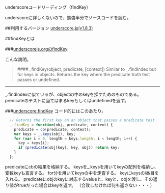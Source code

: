 underscoreコードリーディング（findKey）

underscoreに詳しくないので、勉強半分でソースコードを読む。



##利用するバージョン
[underscore.js(v1.8.3)](https://github.com/jashkenas/underscore/tree/1.8.3)


##findKeyとは


###[underscorejs.orgのfindKey](http://underscorejs.org/#findKey)

こんな説明。
>####_.findKey(object, predicate, [context]) 
>Similar to _.findIndex but for keys in objects. 
>Returns the key where the predicate truth test passes or undefined.


------------- 

_.findIndexに似ているが、objectの中のkeyを探すためのものである。
predicateのテストに当てはまるkeyもしくはundefinedを返す。


###[underscore.findKey](https://github.com/jashkenas/underscore/blob/1.8.3/underscore.js#L1012)
コード的にはこのあたり。

```javascript
  // Returns the first key on an object that passes a predicate test
  _.findKey = function(obj, predicate, context) {
    predicate = cb(predicate, context);
    var keys = _.keys(obj), key;
    for (var i = 0, length = keys.length; i < length; i++) {
      key = keys[i];
      if (predicate(obj[key], key, obj)) return key;
    }
  };
```


predicateにcbの結果を格納する。
keysを_.keysを用いてkeyの配列を格納し、変数keyも宣言する。
for分を用いてkeysの中を走査する。
keyにkeysのi番目を入れる。
predicateにobjのkeyに対応するvalueと、keyと、objを渡し、その返り値がtrueだった場合はkeyを返す。
（合致しなければ何も返さない・・・）
